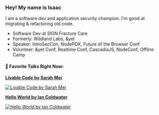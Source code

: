 ### Hey! My name is Isaac

I am a software dev and application security champion. I'm good at migrating & refactoring old code.

 - Software Dev at SIGN Fracture Care
 - Formerly: Wildland Labs, &yet
 - Speaker: IntroSecCon, NodePDX, Future of the Browser Conf
 - Volunteer: &yet Conf, Realtime Conf, CascadiaJS, NodeConf, Offline Camp

#### 🎥 Favorite Talks Right Now:

[**Livable Code by Sarah Mei**](https://www.youtube.com/watch?v=lI77oMKr5EY)

[![Livable Code by Sarah Mei](https://img.youtube.com/vi/lI77oMKr5EY/0.jpg)](https://www.youtube.com/watch?v=lI77oMKr5EY)


[**Hello World by Ian Coldwater**](https://youtu.be/rwFN-x57Nwo)

[![Hello World by Ian Coldwater](https://img.youtube.com/vi/rwFN-x57Nwo/0.jpg)](https://youtu.be/rwFN-x57Nwo)

